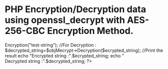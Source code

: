 # PHP Encryption/Decryption data using openssl_decrypt with AES-256-CBC Encryption Method.

 

<?php 
//For Encryption :
 $objMecrypt= new Mecrypt();
 $ecrypted_string= $objMecrypt->Encryption("test-string");



//For Decryption :
$decrypted_string=$objMecrypt->Decryption($ecrypted_string);


//Print the result


echo "Encrypted string :".$ecrypted_string;
echo "<br/>Decrypted string :".$decrypted_string;

?>
